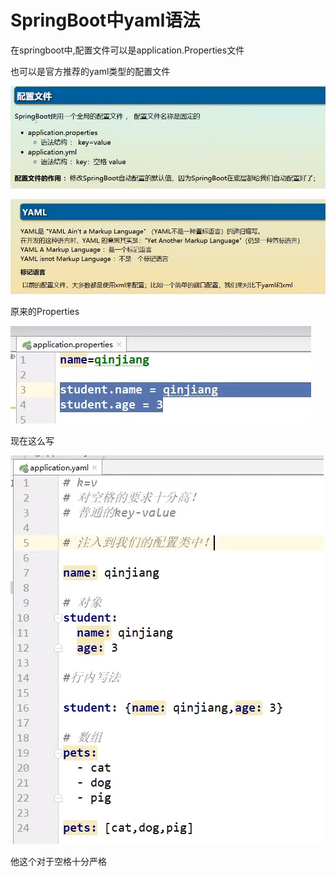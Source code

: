 # SpringBoot中yaml语法

在springboot中,配置文件可以是application.Properties文件

也可以是官方推荐的yaml类型的配置文件



![1596691020997](08-SpringBoot-yaml%E8%AF%AD%E6%B3%95.assets/1596691020997.png)

![1596691045364](08-SpringBoot-yaml%E8%AF%AD%E6%B3%95.assets/1596691045364.png)

原来的Properties

![1596692484597](08-SpringBoot-yaml%E8%AF%AD%E6%B3%95.assets/1596692484597.png)



现在这么写

![1596692505567](08-SpringBoot-yaml%E8%AF%AD%E6%B3%95.assets/1596692505567.png)

他这个对于空格十分严格
